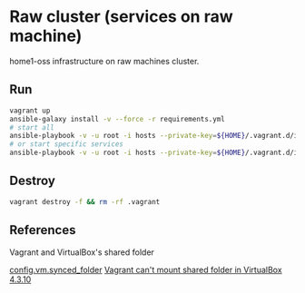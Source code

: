 # Raw cluster (services on raw machine)
home1-oss infrastructure on raw machines cluster.

## Run

```sh
vagrant up
ansible-galaxy install -v --force -r requirements.yml
# start all
ansible-playbook -v -u root -i hosts --private-key=${HOME}/.vagrant.d/insecure_private_key playbook.yml -e "create_oss_network=True infrastructure=internal proxy=socks5://127.0.0.1:1080"
# or start specific services
ansible-playbook -v -u root -i hosts --private-key=${HOME}/.vagrant.d/insecure_private_key playbook.yml --tags "dns,privoxy,ldap,nexus3,mysql,postgresql" -e "create_oss_network=True branch=develop infrastructure=internal forwarders=10.0.2.3 proxy=socks5://127.0.0.1:1080"
```

## Destroy

```sh
vagrant destroy -f && rm -rf .vagrant
```

## References

Vagrant and VirtualBox's shared folder

[config.vm.synced_folder](https://www.vagrantup.com/docs/synced-folders/basic_usage.html)
[Vagrant can't mount shared folder in VirtualBox 4.3.10](https://github.com/mitchellh/vagrant/issues/3341)
